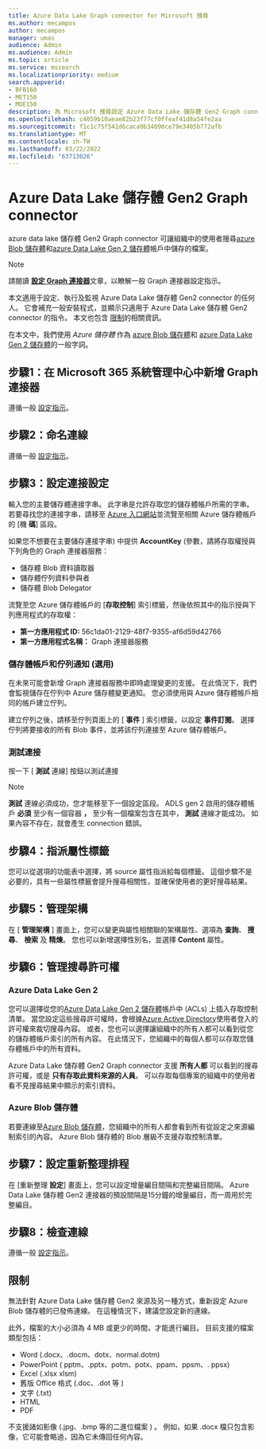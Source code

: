```yaml
---
title: Azure Data Lake Graph connector for Microsoft 搜尋
ms.author: mecampos
author: mecampos
manager: umas
audience: Admin
ms.audience: Admin
ms.topic: article
ms.service: mssearch
ms.localizationpriority: medium
search.appverid:
- BFB160
- MET150
- MOE150
description: 為 Microsoft 搜尋設定 Azure Data Lake 儲存體 Gen2 Graph connector
ms.openlocfilehash: c4059b10aeae82b23f77cf0ffeaf41d8a54fe2aa
ms.sourcegitcommit: f1c1c75f541d6caca9b34090ce79e3405b772afb
ms.translationtype: MT
ms.contentlocale: zh-TW
ms.lasthandoff: 03/22/2022
ms.locfileid: "63713026"
---
```

<!---Previous ms.author: monaray --->

# <a name="azure-data-lake-storage-gen2-graph-connector"></a>Azure Data Lake 儲存體 Gen2 Graph connector

azure data lake 儲存體 Gen2 Graph connector 可讓組織中的使用者搜尋[azure Blob 儲存體](/azure/storage/blobs/storage-blobs-introduction)和[azure Data Lake Gen 2 儲存體](/azure/storage/blobs/data-lake-storage-introduction)帳戶中儲存的檔案。

> [!NOTE]
> 請閱讀 [**設定 Graph 連接器**](configure-connector.md)文章，以瞭解一般 Graph 連接器設定指示。

本文適用于設定、執行及監視 Azure Data Lake 儲存體 Gen2 connector 的任何人。 它會補充一般安裝程式，並顯示只適用于 Azure Data Lake 儲存體 Gen2 connector 的指令。 本文也包含 [限制](#limitations)的相關資訊。

在本文中，我們使用 *Azure 儲存體* 作為 [azure Blob 儲存體](/azure/storage/blobs/storage-blobs-introduction)和 [azure Data Lake Gen 2 儲存體](/azure/storage/blobs/data-lake-storage-introduction)的一般字詞。

## <a name="step-1-add-a-graph-connector-in-the-microsoft-365-admin-center"></a>步驟1：在 Microsoft 365 系統管理中心中新增 Graph 連接器

遵循一般 [設定指示](./configure-connector.md)。
<!---If the above phrase does not apply, delete it and insert specific details for your data source that are different from general setup instructions.-->

## <a name="step-2-name-the-connection"></a>步驟2：命名連線

遵循一般 [設定指示](./configure-connector.md)。
<!---If the above phrase does not apply, delete it and insert specific details for your data source that are different from general setup instructions.-->

## <a name="step-3-configure-the-connection-settings"></a>步驟3：設定連接設定

輸入您的主要儲存體連接字串。 此字串是允許存取您的儲存體帳戶所需的字串。 若要尋找您的連接字串，請移至 [Azure 入口網站](https://ms.portal.azure.com/#home)並流覽至相關 Azure 儲存體帳戶的 [機 **碼**] 區段。

如果您不想要在主要儲存連接字串) 中提供 **AccountKey** (參數，請將存取權授與下列角色的 Graph 連接器服務：

* 儲存體 Blob 資料讀取器
* 儲存體佇列資料參與者
* 儲存體 Blob Delegator

流覽至您 Azure 儲存體帳戶的 [**存取控制**] 索引標籤，然後依照其中的指示授與下列應用程式的存取權：

* **第一方應用程式 ID:** 56c1da01-2129-48f7-9355-af6d59d42766
* **第一方應用程式名稱：** Graph 連接器服務

### <a name="storage-account-and-queue-notifications-optional"></a>儲存體帳戶和佇列通知 (選用) 

在未來可能會新增 Graph 連接器服務中即時處理變更的支援。 在此情況下，我們會監視儲存在佇列中 Azure 儲存體變更通知。 您必須使用與 Azure 儲存體帳戶相同的帳戶建立佇列。

建立佇列之後，請移至佇列頁面上的 [ **事件** ] 索引標籤，以設定 **事件訂閱**。 選擇佇列將要接收的所有 Blob 事件，並將該佇列連接至 Azure 儲存體帳戶。

### <a name="test-the-connection"></a>測試連接

按一下 [ **測試** 連線] 按鈕以測試連接

> [!NOTE]
> **測試** 連線必須成功，您才能移至下一個設定區段。 ADLS gen 2 啟用的儲存體帳戶 **必須** 至少有一個容器 **，** 至少有一個檔案包含在其中， **測試** 連線才能成功。 如果內容不存在，就會產生 connection 錯誤。

## <a name="step-4-assign-property-labels"></a>步驟4：指派屬性標籤

您可以從選項的功能表中選擇，將 source 屬性指派給每個標籤。 這個步驟不是必要的，具有一些屬性標籤會提升搜尋相關性，並確保使用者的更好搜尋結果。

## <a name="step-5-manage-schema"></a>步驟5：管理架構

在 [ **管理架構** ] 畫面上，您可以變更與屬性相關聯的架構屬性、選項為 **查詢**、 **搜尋**、 **檢索** 及 **精煉**。 您也可以新增選擇性別名，並選擇 **Content** 屬性。

## <a name="step-6-manage-search-permissions"></a>步驟6：管理搜尋許可權

### <a name="azure-data-lake-gen-2"></a>Azure Data Lake Gen 2

您可以選擇從您的[Azure Data Lake Gen 2 儲存體](/azure/storage/blobs/data-lake-storage-introduction)帳戶中 (ACLs) 上插入存取控制清單。 當您設定這些搜尋許可權時，會根據[Azure Active Directory](/azure/active-directory/)使用者登入的許可權來裁切搜尋內容。 或者，您也可以選擇讓組織中的所有人都可以看到從您的儲存體帳戶索引的所有內容。 在此情況下，您組織中的每個人都可以存取您儲存體帳戶中的所有資料。

Azure Data Lake 儲存體 Gen2 Graph connector 支援 **所有人都** 可以看到的搜尋許可權，或是 **只有存取此資料來源的人員**。 可以存取每個專案的組織中的使用者看不見搜尋結果中顯示的索引資料。

### <a name="azure-blob-storage"></a>Azure Blob 儲存體

若要連線至[Azure Blob 儲存體](/azure/storage/blobs/storage-blobs-introduction)，您組織中的所有人都會看到所有從設定之來源編制索引的內容。 Azure Blob 儲存體的 Blob 層級不支援存取控制清單。

## <a name="step-7-set-the-refresh-schedule"></a>步驟7：設定重新整理排程

在 [重新整理 **設定**] 畫面上，您可以設定增量編目間隔和完整編目間隔。 Azure Data Lake 儲存體 Gen2 連接器的預設間隔是15分鐘的增量編目，而一周用於完整編目。

## <a name="step-8-review-connection"></a>步驟8：檢查連線

遵循一般 [設定指示](./configure-connector.md)。
<!---If the above phrase does not apply, delete it and insert specific details for your data source that are different from general setup instructions.-->

<!---## Troubleshooting-->
<!---Insert troubleshooting recommendations for this data source-->

## <a name="limitations"></a>限制

無法針對 Azure Data Lake 儲存體 Gen2 來源及另一種方式，重新設定 Azure Blob 儲存體的已發佈連線。 在這種情況下，建議您設定新的連線。

此外，檔案的大小必須為 4 MB 或更少的時間，才能進行編目。 目前支援的檔案類型包括：

* Word (.docx、.docm、dotx、normal.dotm) 
* PowerPoint ( pptm、.pptx、potm、potx、ppam、ppsm、. ppsx) 
* Excel (.xlsx xlsm) 
* 舊版 Office 格式 (.doc、.dot 等 ) 
* 文字 (.txt) 
* HTML
* PDF

不支援諸如影像 (.jpg、.bmp 等的二進位檔案 ) 。 例如，如果 .docx 檔只包含影像，它可能會略過，因為它未傳回任何內容。
